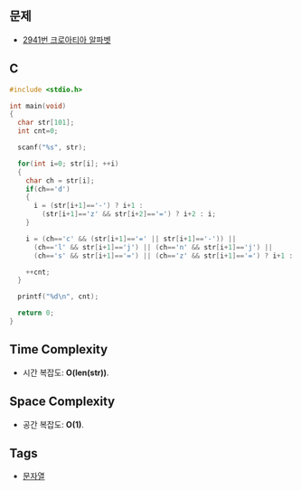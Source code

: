   ## 문제
- [2941번 크로아티아 알파벳](https://www.acmicpc.net/problem/2941)

## C
```cpp
#include <stdio.h>

int main(void)
{
  char str[101];
  int cnt=0;

  scanf("%s", str);

  for(int i=0; str[i]; ++i) 
  {
    char ch = str[i];
    if(ch=='d')
    {
      i = (str[i+1]=='-') ? i+1 :
        (str[i+1]=='z' && str[i+2]=='=') ? i+2 : i;
    }

    i = (ch=='c' && (str[i+1]=='=' || str[i+1]=='-')) || 
      (ch=='l' && str[i+1]=='j') || (ch=='n' && str[i+1]=='j') || 
      (ch=='s' && str[i+1]=='=') || (ch=='z' && str[i+1]=='=') ? i+1 : i;

    ++cnt;
  }

  printf("%d\n", cnt);

  return 0;
}
```

## Time Complexity
- 시간 복잡도: <b>O(len(str))</b>.

## Space Complexity
- 공간 복잡도: <b>O(1)</b>.

## Tags
- [문자열](https://github.com/myoi-oj/baekjoon-oj#string)
